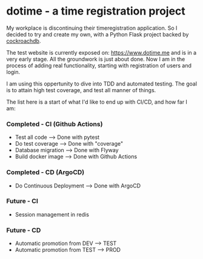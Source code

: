 # dotime - a time registration project

My workplace is discontinuing their timeregistration application. So I decided to try and create my own, with a Python Flask project backed by [cockroachdb](https://www.cockroachlabs.com/). 

The test website is currently exposed on: https://www.dotime.me and is in a very early stage. All the groundwork is just about done. Now I am in the process of adding real functionality, starting with registration of users and login. 

I am using this oppertunity to dive into TDD and automated testing. The goal is to attain high test coverage, and test all manner of things. 

The list here is a start of what I'd like to end up with CI/CD, and how far I am:

### Completed - CI (Github Actions)
* Test all code --> Done with pytest
* Do test coverage --> Done with "coverage"
* Database migration --> Done with Flyway
* Build docker image --> Done with Github Actions

### Completed - CD (ArgoCD)
* Do Continuous Deployment --> Done with ArgoCD


### Future - CI
* Session management in redis

### Future - CD
* Automatic promotion from DEV --> TEST
* Automatic promotion from TEST --> PROD

